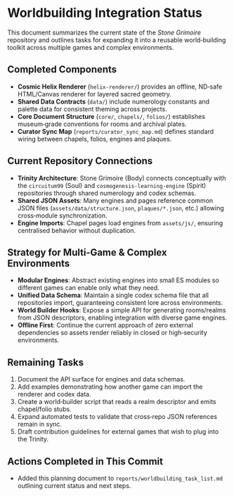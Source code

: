 # Worldbuilding Integration Status

This document summarizes the current state of the *Stone Grimoire* repository and outlines tasks for expanding it into a reusable world‑building toolkit across multiple games and complex environments.

## Completed Components
- **Cosmic Helix Renderer** (`helix-renderer/`) provides an offline, ND‑safe HTML/Canvas renderer for layered sacred geometry.
- **Shared Data Contracts** (`data/`) include numerology constants and palette data for consistent theming across projects.
- **Core Document Structure** (`core/`, `chapels/`, `folios/`) establishes museum‑grade conventions for rooms and archival plates.
- **Curator Sync Map** (`reports/curator_sync_map.md`) defines standard wiring between chapels, folios, engines and plaques.

## Current Repository Connections
- **Trinity Architecture**: Stone Grimoire (Body) connects conceptually with the `circuitum99` (Soul) and `cosmogenesis-learning-engine` (Spirit) repositories through shared numerology and codex schemas.
- **Shared JSON Assets**: Many engines and pages reference common JSON files (`assets/data/structure.json`, `plaques/*.json`, etc.) allowing cross‑module synchronization.
- **Engine Imports**: Chapel pages load engines from `assets/js/`, ensuring centralised behavior without duplication.

## Strategy for Multi‑Game & Complex Environments
- **Modular Engines**: Abstract existing engines into small ES modules so different games can enable only what they need.
- **Unified Data Schema**: Maintain a single codex schema file that all repositories import, guaranteeing consistent lore across environments.
- **World Builder Hooks**: Expose a simple API for generating rooms/realms from JSON descriptors, enabling integration with diverse game engines.
- **Offline First**: Continue the current approach of zero external dependencies so assets render reliably in closed or high‑security environments.

## Remaining Tasks
1. Document the API surface for engines and data schemas.
2. Add examples demonstrating how another game can import the renderer and codex data.
3. Create a world‑builder script that reads a realm descriptor and emits chapel/folio stubs.
4. Expand automated tests to validate that cross‑repo JSON references remain in sync.
5. Draft contribution guidelines for external games that wish to plug into the Trinity.

## Actions Completed in This Commit
- Added this planning document to `reports/worldbuilding_task_list.md` outlining current status and next steps.

